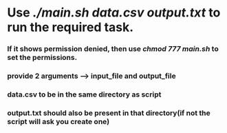 # Use *./main.sh data.csv output.txt* to run the required task.
### If it shows permission denied, then use *chmod 777 main.sh* to set the permissions.
### provide 2 arguments --> input_file and output_file
### data.csv to be in the same directory as script
### output.txt should also be present in that directory(if not the script will ask you create one)
